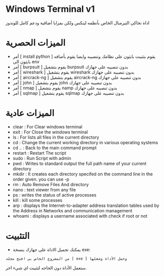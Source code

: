 
# Windows Terminal v1
اداة تحاكي التيرمنال الخاص بأنظمه لينكس ولكن بمزايا أضافية ودعم كامل للوندوز

# الميزات الحصرية
- أمر [ install python ] يقوم بتثبيت بايثون على نظامك وتنصيبه وايضا يقوم بأضافه بايثون الى env
- أمر [ burpsuit ] يقوم بتشغيل burpsuit بدون تنصيبه على جهازك
- أمر [ wireshark ] يقوم بتشغيل wireshark بدون تنصيبه على جهازك
- أمر [ aircrack-ng ] يقوم بتشغيل aircrack-ng بدون تنصيبه على جهازك
- أمر [ john ] يقوم بتشغيل john بدون تنصيبه على جهازك
- أمر [ nmap ] يقوم بتشغيل namp بدون تنصيبه على جهازك
- أمر [ sqlmap ] يقوم بتشغيل sqlmap بدون تنصيبه على جهازك
# الميزات عادية
- clear   : For Clear windows terminal
- exit    : For Close the windows terminal
- ls      : For lists all files in the current directory
- cd      : Change the current working directory in various operating systems
- cd ..   : Back to the main command prompt
- restart : Restart The script
- sudo    : Run Script with admin
- pwd     : Writes to standard output the full path name of your current directory
- mkdir   : It creates each directory specifed on the command line in the order given. you can use -p
- rm      : Auto Remove Files And directory
- nano    : text viewer from any file
- ps      : writes the status of active processes
- kill    : kill some processes
- arp     : displays the Internet-to-adapter address translation tables used by the Address in Networks and communication management
- whoami  : displays a username associated with check if root or not
# التثبيت
- يمكنك تحميل الاداة على جهازك بنسخة exe:
```
من المشروع الخاص بي افتح مجلد [ exe ] وحمل الأداة وشغلها
```
ستعمل الأداة دون الحاجه لتثبيت اي شيء اخر.
